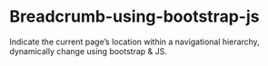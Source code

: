 # Breadcrumb-using-bootstrap-js
Indicate the current page’s location within a navigational hierarchy, dynamically change using bootstrap &  JS.
